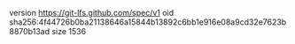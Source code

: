 version https://git-lfs.github.com/spec/v1
oid sha256:4f44726b0ba21138646a15844b13892c6bb1e916e08a9cd32e7623b8870b13ad
size 1536
